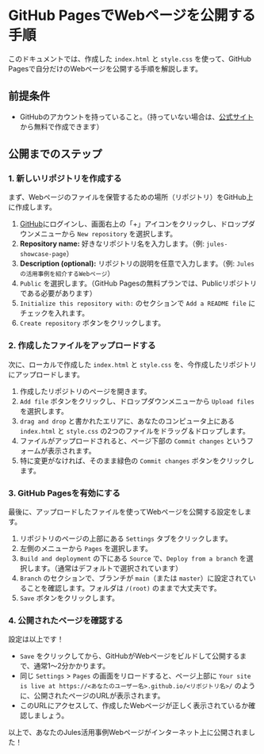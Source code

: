 # GitHub PagesでWebページを公開する手順

このドキュメントでは、作成した `index.html` と `style.css` を使って、GitHub Pagesで自分だけのWebページを公開する手順を解説します。

## 前提条件

- GitHubのアカウントを持っていること。（持っていない場合は、[公式サイト](https://github.com/join)から無料で作成できます）

## 公開までのステップ

### 1. 新しいリポジトリを作成する

まず、Webページのファイルを保管するための場所（リポジトリ）をGitHub上に作成します。

1.  [GitHub](https://github.com/)にログインし、画面右上の「+」アイコンをクリックし、ドロップダウンメニューから `New repository` を選択します。
2.  **Repository name:** 好きなリポジトリ名を入力します。（例: `jules-showcase-page`）
3.  **Description (optional):** リポジトリの説明を任意で入力します。（例: `Julesの活用事例を紹介するWebページ`）
4.  `Public` を選択します。（GitHub Pagesの無料プランでは、Publicリポジトリである必要があります）
5.  `Initialize this repository with:` のセクションで `Add a README file` にチェックを入れます。
6.  `Create repository` ボタンをクリックします。

### 2. 作成したファイルをアップロードする

次に、ローカルで作成した `index.html` と `style.css` を、今作成したリポジトリにアップロードします。

1.  作成したリポジトリのページを開きます。
2.  `Add file` ボタンをクリックし、ドロップダウンメニューから `Upload files` を選択します。
3.  `drag and drop` と書かれたエリアに、あなたのコンピュータ上にある `index.html` と `style.css` の2つのファイルをドラッグ＆ドロップします。
4.  ファイルがアップロードされると、ページ下部の `Commit changes` というフォームが表示されます。
5.  特に変更がなければ、そのまま緑色の `Commit changes` ボタンをクリックします。

### 3. GitHub Pagesを有効にする

最後に、アップロードしたファイルを使ってWebページを公開する設定をします。

1.  リポジトリのページの上部にある `Settings` タブをクリックします。
2.  左側のメニューから `Pages` を選択します。
3.  `Build and deployment` の下にある `Source` で、`Deploy from a branch` を選択します。（通常はデフォルトで選択されています）
4.  `Branch` のセクションで、ブランチが `main`（または `master`）に設定されていることを確認します。フォルダは `/(root)` のままで大丈夫です。
5.  `Save` ボタンをクリックします。

### 4. 公開されたページを確認する

設定は以上です！

-   `Save` をクリックしてから、GitHubがWebページをビルドして公開するまで、通常1〜2分かかります。
-   同じ `Settings` > `Pages` の画面をリロードすると、ページ上部に `Your site is live at https://<あなたのユーザー名>.github.io/<リポジトリ名>/` のように、公開されたページのURLが表示されます。
-   このURLにアクセスして、作成したWebページが正しく表示されているか確認しましょう。

以上で、あなたのJules活用事例Webページがインターネット上に公開されました！
